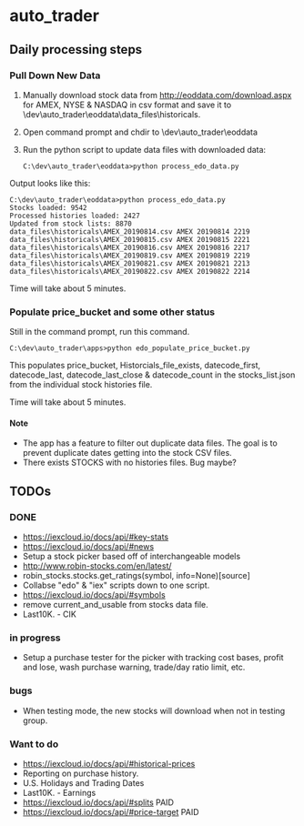 # auto_trader
 
## Daily processing steps

### Pull Down New Data

1. Manually download stock data from http://eoddata.com/download.aspx for AMEX, NYSE & NASDAQ in csv format and save it to \dev\auto_trader\eoddata\data_files\historicals\.
2. Open command prompt and chdir to \dev\auto_trader\eoddata
3. Run the python script to update data files with downloaded data:

    ```dos
    C:\dev\auto_trader\eoddata>python process_edo_data.py
    ```

Output looks like this:

```
C:\dev\auto_trader\eoddata>python process_edo_data.py
Stocks loaded: 9542
Processed histories loaded: 2427
Updated from stock lists: 8870
data_files\historicals\AMEX_20190814.csv AMEX 20190814 2219
data_files\historicals\AMEX_20190815.csv AMEX 20190815 2221
data_files\historicals\AMEX_20190816.csv AMEX 20190816 2217
data_files\historicals\AMEX_20190819.csv AMEX 20190819 2219
data_files\historicals\AMEX_20190821.csv AMEX 20190821 2213
data_files\historicals\AMEX_20190822.csv AMEX 20190822 2214
```

Time will take about 5 minutes.

### Populate price_bucket and some other status

Still in the command prompt, run this command.

```dos
C:\dev\auto_trader\apps>python edo_populate_price_bucket.py
```

This populates price_bucket, Historcials_file_exists, datecode_first, datecode_last, datecode_last_close & datecode_count in the stocks_list.json from the individual stock histories file.

Time will take about 5 minutes. 

#### Note

- The app has a feature to filter out duplicate data files.  The goal is to prevent duplicate dates getting into the stock CSV files.
- There exists STOCKS with no histories files.  Bug maybe?

## TODOs

### DONE
- https://iexcloud.io/docs/api/#key-stats
- https://iexcloud.io/docs/api/#news
- Setup a stock picker based off of interchangeable models
- http://www.robin-stocks.com/en/latest/
- robin_stocks.stocks.get_ratings(symbol, info=None)[source]
- Collabse "edo" & "iex" scripts down to one script.
- https://iexcloud.io/docs/api/#symbols
- remove current_and_usable from stocks data file.
- Last10K. - CIK

### in progress

- Setup a purchase tester for the picker with tracking cost bases, profit and lose, wash purchase warning, trade/day ratio limit, etc.

### bugs

- When testing mode, the new stocks will download when not in testing group.

### Want to do

- https://iexcloud.io/docs/api/#historical-prices
- Reporting on purchase history.
- U.S. Holidays and Trading Dates
- Last10K. - Earnings
- https://iexcloud.io/docs/api/#splits  PAID
- https://iexcloud.io/docs/api/#price-target  PAID
